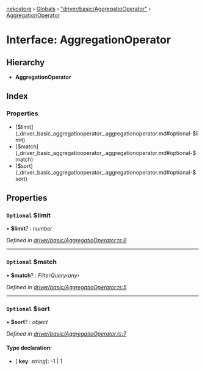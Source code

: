 [nekostore](../README.md) › [Globals](../globals.md) › ["driver/basic/AggregatioOperator"](../modules/_driver_basic_aggregatiooperator_.md) › [AggregationOperator](_driver_basic_aggregatiooperator_.aggregationoperator.md)

# Interface: AggregationOperator

## Hierarchy

* **AggregationOperator**

## Index

### Properties

* [$limit](_driver_basic_aggregatiooperator_.aggregationoperator.md#optional-$limit)
* [$match](_driver_basic_aggregatiooperator_.aggregationoperator.md#optional-$match)
* [$sort](_driver_basic_aggregatiooperator_.aggregationoperator.md#optional-$sort)

## Properties

### `Optional` $limit

• **$limit**? : *number*

*Defined in [driver/basic/AggregatioOperator.ts:6](https://github.com/esnya/nekostore/blob/de830f5/src/driver/basic/AggregatioOperator.ts#L6)*

___

### `Optional` $match

• **$match**? : *FilterQuery‹any›*

*Defined in [driver/basic/AggregatioOperator.ts:5](https://github.com/esnya/nekostore/blob/de830f5/src/driver/basic/AggregatioOperator.ts#L5)*

___

### `Optional` $sort

• **$sort**? : *object*

*Defined in [driver/basic/AggregatioOperator.ts:7](https://github.com/esnya/nekostore/blob/de830f5/src/driver/basic/AggregatioOperator.ts#L7)*

#### Type declaration:

* \[ **key**: *string*\]: -1 | 1
